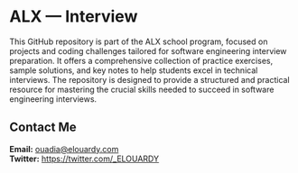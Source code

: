 # ALX — Interview

This GitHub repository is part of the ALX school program, focused on projects and coding challenges tailored for software engineering interview preparation. It offers a comprehensive collection of practice exercises, sample solutions, and key notes to help students excel in technical interviews. The repository is designed to provide a structured and practical resource for mastering the crucial skills needed to succeed in software engineering interviews.

## Contact Me

**Email:** ouadia@elouardy.com \
**Twitter:** https://twitter.com/_ELOUARDY
